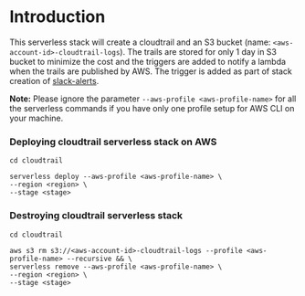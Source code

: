 # Introduction
This serverless stack will create a cloudtrail and an S3 bucket (name: `<aws-account-id>-cloudtrail-logs`). The trails are stored for only 1 day in S3 bucket to minimize the cost and the triggers are added to notify a lambda when the trails are published by AWS. The trigger is added as part of stack creation of [slack-alerts](../slack-alerts/README.md).


**Note:** Please ignore the parameter ```--aws-profile <aws-profile-name>``` for all the serverless commands if you have only one profile setup for AWS CLI on your machine.

### Deploying cloudtrail serverless stack on AWS
```
cd cloudtrail
```
```
serverless deploy --aws-profile <aws-profile-name> \
--region <region> \
--stage <stage>
```

### Destroying cloudtrail serverless stack
```
cd cloudtrail
```
```
aws s3 rm s3://<aws-account-id>-cloudtrail-logs --profile <aws-profile-name> --recursive && \
serverless remove --aws-profile <aws-profile-name> \
--region <region> \
--stage <stage>
```